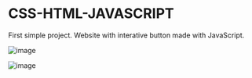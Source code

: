 # CSS-HTML-JAVASCRIPT

First simple project. Website with interative button made with JavaScript.

![image](https://github.com/user-attachments/assets/2d56945e-2634-44fa-bff4-bee2750e108d)

![image](https://github.com/user-attachments/assets/93cf364f-cf2f-4c00-89b0-711cf60e4a5c)
